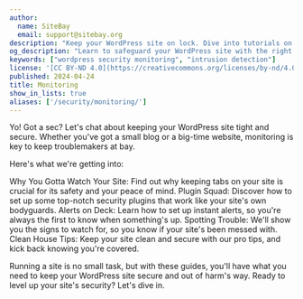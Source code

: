 ```yaml
---
author:
  name: SiteBay
  email: support@sitebay.org
description: "Keep your WordPress site on lock. Dive into tutorials on installing top security plugins and understanding why monitoring your site is a game-changer."
og_description: "Learn to safeguard your WordPress site with the right tools and knowledge. Find out how to install security plugins and stay alert to threats."
keywords: ["wordpress security monitoring", "intrusion detection"]
license: '[CC BY-ND 4.0](https://creativecommons.org/licenses/by-nd/4.0)'
published: 2024-04-24
title: Monitoring
show_in_lists: true
aliases: ['/security/monitoring/']
---
```


Yo! Got a sec? Let's chat about keeping your WordPress site tight and secure. Whether you've got a small blog or a big-time website, monitoring is key to keep troublemakers at bay.

Here's what we're getting into:

Why You Gotta Watch Your Site: Find out why keeping tabs on your site is crucial for its safety and your peace of mind.
Plugin Squad: Discover how to set up some top-notch security plugins that work like your site's own bodyguards.
Alerts on Deck: Learn how to set up instant alerts, so you're always the first to know when something's up.
Spotting Trouble: We'll show you the signs to watch for, so you know if your site's been messed with.
Clean House Tips: Keep your site clean and secure with our pro tips, and kick back knowing you're covered.

Running a site is no small task, but with these guides, you'll have what you need to keep your WordPress site secure and out of harm's way. Ready to level up your site's security? Let's dive in.